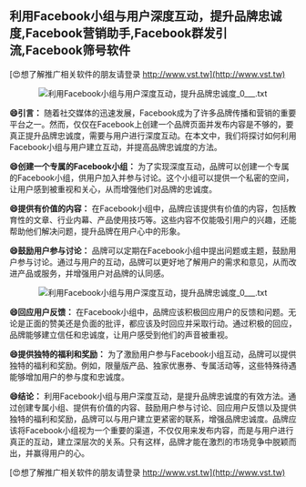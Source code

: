 ## **利用Facebook小组与用户深度互动，提升品牌忠诚度,Facebook营销助手,Facebook群发引流,Facebook筛号软件**

[😍想了解推广相关软件的朋友请登录 http://www.vst.tw](http://www.vst.tw)

 <center><img src="https://vst.tw/MP4/tuiguang/png/4.png" alt="利用Facebook小组与用户深度互动，提升品牌忠诚度_0___.txt"></center>

**😄引言：**
随着社交媒体的迅速发展，Facebook成为了许多品牌传播和营销的重要平台之一。然而，仅仅在Facebook上创建一个品牌页面并发布内容是不够的，要真正提升品牌忠诚度，需要与用户进行深度互动。在本文中，我们将探讨如何利用Facebook小组与用户建立互动，并提高品牌忠诚度的方法。

**😄创建一个专属的Facebook小组：**
为了实现深度互动，品牌可以创建一个专属的Facebook小组，供用户加入并参与讨论。这个小组可以提供一个私密的空间，让用户感到被重视和关心，从而增强他们对品牌的忠诚度。

**😄提供有价值的内容：**
在Facebook小组中，品牌应该提供有价值的内容，包括教育性的文章、行业内幕、产品使用技巧等。这些内容不仅能吸引用户的兴趣，还能帮助他们解决问题，提升品牌在用户心中的形象。

**😄鼓励用户参与讨论：**
品牌可以定期在Facebook小组中提出问题或主题，鼓励用户参与讨论。通过与用户的互动，品牌可以更好地了解用户的需求和意见，从而改进产品或服务，并增强用户对品牌的认同感。

 <center><img src="https://vst.tw/MP4/tuiguang/png/0.png" alt="利用Facebook小组与用户深度互动，提升品牌忠诚度_0___.txt"></center>

**😄回应用户反馈：**
在Facebook小组中，品牌应该积极回应用户的反馈和问题。无论是正面的赞美还是负面的批评，都应该及时回应并采取行动。通过积极的回应，品牌能够建立信任和忠诚度，让用户感受到他们的声音被重视。

**😄提供独特的福利和奖励：**
为了激励用户参与Facebook小组互动，品牌可以提供独特的福利和奖励。例如，限量版产品、独家优惠券、专属活动等，这些特殊待遇能够增加用户的参与度和忠诚度。

**😄结论：**
利用Facebook小组与用户深度互动，是提升品牌忠诚度的有效方法。通过创建专属小组、提供有价值的内容、鼓励用户参与讨论、回应用户反馈以及提供独特的福利和奖励，品牌可以与用户建立更紧密的联系，增强品牌忠诚度。品牌应该将Facebook小组视为一个重要的渠道，不仅仅用来发布内容，而是与用户进行真正的互动，建立深层次的关系。只有这样，品牌才能在激烈的市场竞争中脱颖而出，并赢得用户的心。

[😍想了解推广相关软件的朋友请登录 http://www.vst.tw](http://www.vst.tw)



